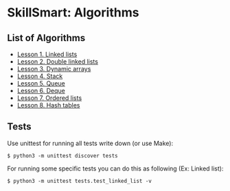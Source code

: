 # SkillSmart: Algorithms

## List of Algorithms
* [Lesson 1. Linked lists](src/linked_list/linked_list.py)
* [Lesson 2. Double linked lists](src/double_linked_list/double_linked_list.py)
* [Lesson 3. Dynamic arrays](src/dynamic_array/dynamic_array.py)
* [Lesson 4. Stack](src/stack/stack.py)
* [Lesson 5. Queue](src/queue/queue.py)
* [Lesson 6. Deque](src/deque/deque.py)
* [Lesson 7. Ordered lists](src/ordered_list/ordered_list.py)
* [Lesson 8. Hash tables](src/hashtable/hashtable.py)

## Tests
Use unittest for running all tests write down (or use Make):
```
$ python3 -m unittest discover tests
```

For running some specific tests you can do this as following (Ex: Linked list):
```
$ python3 -m unittest tests.test_linked_list -v
```
